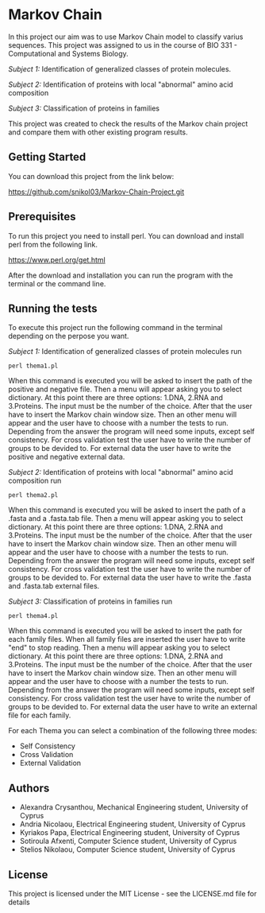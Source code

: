 # Markov Chain

In this project our aim was to use Markov Chain model to classify varius sequences. This project was assigned to us in the course of BIO 331 - Computational and Systems Biology.

_Subject 1:_ Identification of generalized classes of protein molecules.

_Subject 2:_ Identification of proteins with local "abnormal" amino acid composition

_Subject 3:_ Classification of proteins in families

This project was created to check the results of the Markov chain project and compare them with other existing program results.

## Getting Started

You can download this project from the link below:

https://github.com/snikol03/Markov-Chain-Project.git

## Prerequisites

To run this project you need to install perl. You can download and install perl from the following link.

https://www.perl.org/get.html

After the download and installation you can run the program with the terminal or the command line.

## Running the tests

To execute this project run the following command in the terminal depending on the perpose you want.

_Subject 1:_ Identification of generalized classes of protein molecules run

`perl thema1.pl`

When this command is executed you will be asked to insert the path of the positive and negative file. Then a menu will appear asking you to select dictionary. At this point there are three options: 1.DNA, 2.RNA and 3.Proteins. The input must be the number of the choice. After that the user have to insert the Markov chain window size. Then an other menu will appear and the user have to choose with a number the tests to run. Depending from the answer the program will need some inputs, except self consistency. For cross validation test the user have to write the number of groups to be devided to. For external data the user have to write the positive and negative external data.

_Subject 2:_ Identification of proteins with local "abnormal" amino acid
composition run

`perl thema2.pl`

When this command is executed you will be asked to insert the path of a .fasta and a .fasta.tab file. Then a menu will appear asking you to select dictionary. At this point there are three options: 1.DNA, 2.RNA and 3.Proteins. The input must be the number of the choice. After that the user have to insert the Markov chain window size. Then an other menu will appear and the user have to choose with a number the tests to run. Depending from the answer the program will need some inputs, except self consistency. For cross validation test the user have to write the number of groups to be devided to. For external data the user have to write the .fasta and .fasta.tab external files.

_Subject 3:_ Classification of proteins in families run

`perl thema4.pl`

When this command is executed you will be asked to insert the path for each family files. When all family files are inserted the user have to write "end" to stop reading. Then a menu will appear asking you to select dictionary. At this point there are three options: 1.DNA, 2.RNA and 3.Proteins. The input must be the number of the choice. After that the user have to insert the Markov chain window size. Then an other menu will appear and the user have to choose with a number the tests to run. Depending from the answer the program will need some inputs, except self consistency. For cross validation test the user have to write the number of groups to be devided to. For external data the user have to write an external file for each family.

For each Thema you can select a combination of the following three modes: 
 - Self Consistency
 - Cross Validation
 - External Validation


## Authors

- Alexandra Crysanthou, Mechanical Engineering student, University of Cyprus
- Andria Nicolaou, Electrical Engineering student, University of Cyprus
- Kyriakos Papa, Electrical Engineering student, University of Cyprus
- Sotiroula Afxenti, Computer Science student, University of Cyprus
- Stelios Nikolaou, Computer Science student, University of Cyprus

## License

This project is licensed under the MIT License - see the LICENSE.md file for details
